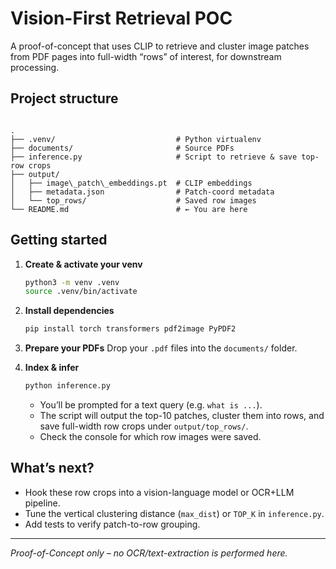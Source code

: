 # Vision-First Retrieval POC

A proof-of-concept that uses CLIP to retrieve and cluster image patches from PDF pages into full-width “rows” of interest, for downstream processing.

## Project structure

```

.
├── .venv/                           # Python virtualenv
├── documents/                       # Source PDFs
├── inference.py                     # Script to retrieve & save top-row crops
├── output/
│   ├── image\_patch\_embeddings.pt  # CLIP embeddings
│   ├── metadata.json                # Patch-coord metadata
│   └── top_rows/                    # Saved row images
└── README.md                        # ← You are here

````

## Getting started

1. **Create & activate your venv**  
    ```bash
    python3 -m venv .venv
    source .venv/bin/activate
    ```

2. **Install dependencies**

   ```bash
   pip install torch transformers pdf2image PyPDF2
   ```

3. **Prepare your PDFs**
   Drop your `.pdf` files into the `documents/` folder.

4. **Index & infer**

   ```bash
   python inference.py
   ```

   * You’ll be prompted for a text query (e.g. `what is ...`).
   * The script will output the top-10 patches, cluster them into rows, and save full-width row crops under `output/top_rows/`.
   * Check the console for which row images were saved.

## What’s next?

* Hook these row crops into a vision-language model or OCR+LLM pipeline.
* Tune the vertical clustering distance (`max_dist`) or `TOP_K` in `inference.py`.
* Add tests to verify patch-to-row grouping.

---

*Proof-of-Concept only – no OCR/text-extraction is performed here.*
